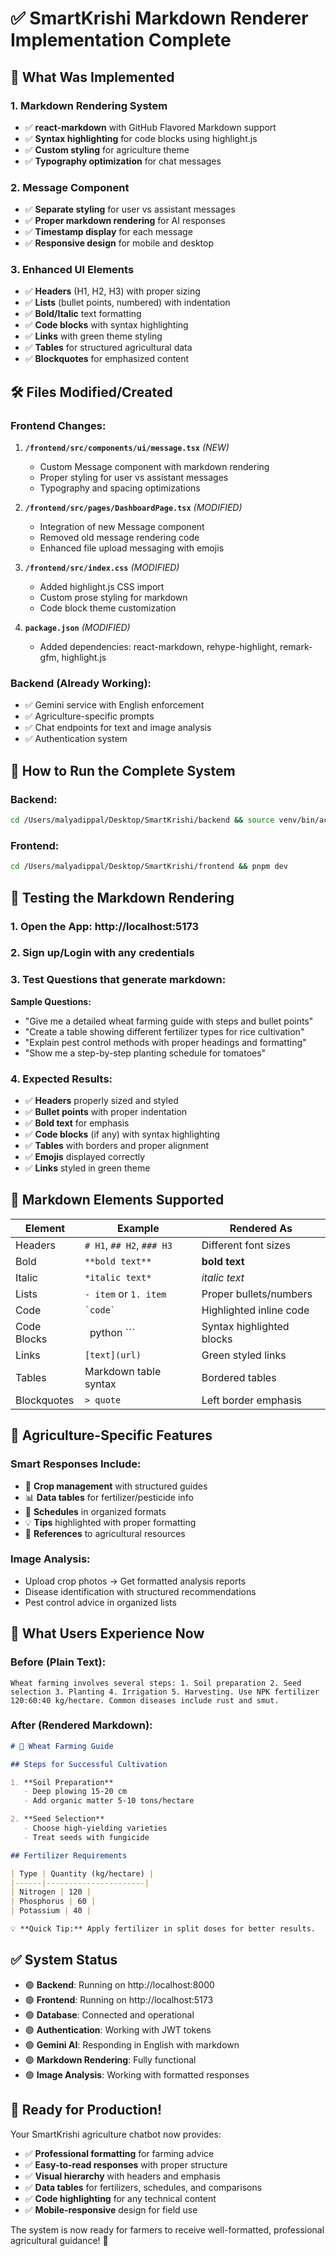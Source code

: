 # ✅ SmartKrishi Markdown Renderer Implementation Complete

## 🎯 **What Was Implemented**

### 1. **Markdown Rendering System**
- ✅ **react-markdown** with GitHub Flavored Markdown support
- ✅ **Syntax highlighting** for code blocks using highlight.js
- ✅ **Custom styling** for agriculture theme
- ✅ **Typography optimization** for chat messages

### 2. **Message Component**
- ✅ **Separate styling** for user vs assistant messages
- ✅ **Proper markdown rendering** for AI responses
- ✅ **Timestamp display** for each message
- ✅ **Responsive design** for mobile and desktop

### 3. **Enhanced UI Elements**
- ✅ **Headers** (H1, H2, H3) with proper sizing
- ✅ **Lists** (bullet points, numbered) with indentation
- ✅ **Bold/Italic** text formatting
- ✅ **Code blocks** with syntax highlighting
- ✅ **Links** with green theme styling
- ✅ **Tables** for structured agricultural data
- ✅ **Blockquotes** for emphasized content

## 🛠️ **Files Modified/Created**

### Frontend Changes:
1. **`/frontend/src/components/ui/message.tsx`** *(NEW)*
   - Custom Message component with markdown rendering
   - Proper styling for user vs assistant messages
   - Typography and spacing optimizations

2. **`/frontend/src/pages/DashboardPage.tsx`** *(MODIFIED)*
   - Integration of new Message component
   - Removed old message rendering code
   - Enhanced file upload messaging with emojis

3. **`/frontend/src/index.css`** *(MODIFIED)*
   - Added highlight.js CSS import
   - Custom prose styling for markdown
   - Code block theme customization

4. **`package.json`** *(MODIFIED)*
   - Added dependencies: react-markdown, rehype-highlight, remark-gfm, highlight.js

### Backend (Already Working):
- ✅ Gemini service with English enforcement
- ✅ Agriculture-specific prompts  
- ✅ Chat endpoints for text and image analysis
- ✅ Authentication system

## 🚀 **How to Run the Complete System**

### Backend:
```bash
cd /Users/malyadippal/Desktop/SmartKrishi/backend && source venv/bin/activate && uvicorn app.main:app --reload --host 0.0.0.0 --port 8000
```

### Frontend:
```bash
cd /Users/malyadippal/Desktop/SmartKrishi/frontend && pnpm dev
```

## 🧪 **Testing the Markdown Rendering**

### 1. **Open the App**: http://localhost:5173
### 2. **Sign up/Login** with any credentials
### 3. **Test Questions** that generate markdown:

**Sample Questions:**
- "Give me a detailed wheat farming guide with steps and bullet points"
- "Create a table showing different fertilizer types for rice cultivation"
- "Explain pest control methods with proper headings and formatting"
- "Show me a step-by-step planting schedule for tomatoes"

### 4. **Expected Results:**
- ✅ **Headers** properly sized and styled
- ✅ **Bullet points** with proper indentation
- ✅ **Bold text** for emphasis
- ✅ **Code blocks** (if any) with syntax highlighting
- ✅ **Tables** with borders and proper alignment
- ✅ **Emojis** displayed correctly
- ✅ **Links** styled in green theme

## 🎨 **Markdown Elements Supported**

| Element | Example | Rendered As |
|---------|---------|-------------|
| Headers | `# H1`, `## H2`, `### H3` | Different font sizes |
| Bold | `**bold text**` | **bold text** |
| Italic | `*italic text*` | *italic text* |
| Lists | `- item` or `1. item` | Proper bullets/numbers |
| Code | `` `code` `` | Highlighted inline code |
| Code Blocks | ``` ```python ``` | Syntax highlighted blocks |
| Links | `[text](url)` | Green styled links |
| Tables | Markdown table syntax | Bordered tables |
| Blockquotes | `> quote` | Left border emphasis |

## 🌾 **Agriculture-Specific Features**

### **Smart Responses Include:**
- 🌾 **Crop management** with structured guides
- 📊 **Data tables** for fertilizer/pesticide info
- 📅 **Schedules** in organized formats
- 💡 **Tips** highlighted with proper formatting
- 🔗 **References** to agricultural resources

### **Image Analysis:**
- Upload crop photos → Get formatted analysis reports
- Disease identification with structured recommendations
- Pest control advice in organized lists

## 🎯 **What Users Experience Now**

### **Before (Plain Text):**
```
Wheat farming involves several steps: 1. Soil preparation 2. Seed selection 3. Planting 4. Irrigation 5. Harvesting. Use NPK fertilizer 120:60:40 kg/hectare. Common diseases include rust and smut.
```

### **After (Rendered Markdown):**
```markdown
# 🌾 Wheat Farming Guide

## Steps for Successful Cultivation

1. **Soil Preparation**
   - Deep plowing 15-20 cm
   - Add organic matter 5-10 tons/hectare

2. **Seed Selection**
   - Choose high-yielding varieties
   - Treat seeds with fungicide

## Fertilizer Requirements

| Type | Quantity (kg/hectare) |
|------|----------------------|
| Nitrogen | 120 |
| Phosphorus | 60 |
| Potassium | 40 |

💡 **Quick Tip:** Apply fertilizer in split doses for better results.
```

## ✅ **System Status**

- 🟢 **Backend**: Running on http://localhost:8000
- 🟢 **Frontend**: Running on http://localhost:5173  
- 🟢 **Database**: Connected and operational
- 🟢 **Authentication**: Working with JWT tokens
- 🟢 **Gemini AI**: Responding in English with markdown
- 🟢 **Markdown Rendering**: Fully functional
- 🟢 **Image Analysis**: Working with formatted responses

## 🚀 **Ready for Production!**

Your SmartKrishi agriculture chatbot now provides:
- ✅ **Professional formatting** for farming advice
- ✅ **Easy-to-read responses** with proper structure
- ✅ **Visual hierarchy** with headers and emphasis
- ✅ **Data tables** for fertilizers, schedules, and comparisons
- ✅ **Code highlighting** for any technical content
- ✅ **Mobile-responsive** design for field use

The system is now ready for farmers to receive well-formatted, professional agricultural guidance! 🌱
